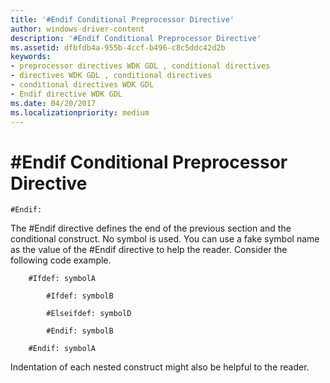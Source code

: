 ```yaml
---
title: '#Endif Conditional Preprocessor Directive'
author: windows-driver-content
description: '#Endif Conditional Preprocessor Directive'
ms.assetid: dfbfdb4a-955b-4ccf-b496-c8c5ddc42d2b
keywords:
- preprocessor directives WDK GDL , conditional directives
- directives WDK GDL , conditional directives
- conditional directives WDK GDL
- Endif directive WDK GDL
ms.date: 04/20/2017
ms.localizationpriority: medium
---
```


# \#Endif Conditional Preprocessor Directive


```GDL
#Endif:
```

The \#Endif directive defines the end of the previous section and the conditional construct. No symbol is used. You can use a fake symbol name as the value of the \#Endif directive to help the reader. Consider the following code example.

```GDL
    #Ifdef: symbolA

        #Ifdef: symbolB

        #Elseifdef: symbolD

        #Endif: symbolB

    #Endif: symbolA
```

Indentation of each nested construct might also be helpful to the reader.
